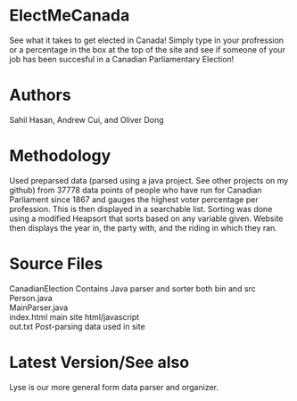 # ElectMeCanada
See what it takes to get elected in Canada! Simply type in your profression or a percentage in the box at the top of the site and see if someone of your job has been succesful in a Canadian Parliamentary Election!

# Authors
Sahil Hasan, Andrew Cui, and Oliver Dong

# Methodology
Used preparsed data (parsed using a java project. See other projects on my github) from 37778 data points of people who have run for Canadian Parliament since 1867 and gauges the highest voter percentage per profession. This is then displayed in a searchable list. Sorting was done using a modified Heapsort that sorts based on any variable given. Website then displays the year in, the party with, and the riding in which they ran.  

# Source Files 
CanadianElection            Contains Java parser and sorter both bin and src  <br />
Person.java           <br />
MainParser.java         <br />
index.html                  main site html/javascript <br />
out.txt                     Post-parsing data used in site  <br />

# Latest Version/See also
Lyse is our more general form data parser and organizer. 

